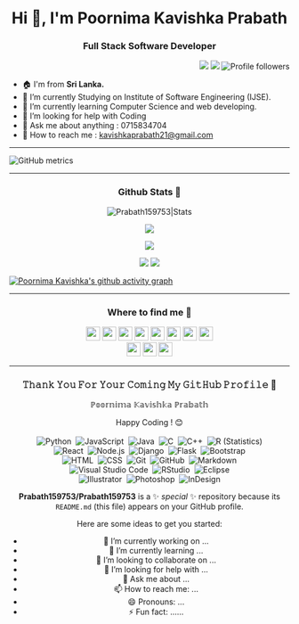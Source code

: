 <h1 align="center">Hi 👋, I'm Poornima Kavishka Prabath</h1>
<h3 align="center">Full Stack Software Developer</h3>

<p align="Right">
<img src="https://img.shields.io/static/v1?label=Sponsor&message=%E2%9D%A4&logo=GitHub&link=%3Curl%3E&color=f88379">
<img src="https://badges.pufler.dev/years/Prabath159753">
<img alt="Profile followers" src="https://img.shields.io/github/followers/Prabath159753">
</p>

- 🏠 I'm from <b>Sri Lanka.</b>
- 🔭 I’m currently Studying on Institute of Software Engineering (IJSE).
- 🌱 I’m currently learning Computer Science and web developing.
- 🤔 I’m looking for help with Coding
- 💬 Ask me about anything : 0715834704 
- 📧 How to reach me : <a href="gmail:kavishkaprabath21@gmail.com">kavishkaprabath21@gmail.com</a> 


***
![GitHub metrics](https://metrics.lecoq.io/Prabath159753)
***   


<h3 align="center">
Github Stats 🧐
</h3>

<p align="center"> <img src="https://github-readme-stats.vercel.app/api?username=Prabath159753&show_icons=true&theme=gotham" alt="Prabath159753|Stats"/>
<p align="center"> <img src="https://github-readme-streak-stats.herokuapp.com?user=Prabath159753&theme=github-dark&date_format=M%20j%5B%2C%20Y%5D"/> </p>
<p align="center"> <img src="https://github-profile-summary-cards.vercel.app/api/cards/profile-details?username=Prabath159753&theme=github_dark"/> </p>

<div align="center">
<img src="https://github-profile-summary-cards.vercel.app/api/cards/stats?username=Prabath159753&theme=github_dark"/>
<img src="https://github-profile-summary-cards.vercel.app/api/cards/productive-time?username=Prabath159753&theme=github_dark"/>
</div>

<p align="center"> 

[![Poornima Kavishka's github activity graph](https://activity-graph.herokuapp.com/graph?username=Prabath159753&theme=gotham)](https://github.com/Prabath159753/github-readme-activity-graph&theme=github)
    
---


<h3 align="center">
Where to find me 🤙
</h3>
<div align="center">

[<img height="25" src = "https://img.shields.io/badge/linkedin-00614A.svg?&style=for-the-badge&logo=linkedin&logoColor=white" />][LinkedIn]
[<img height="25" src = "https://img.shields.io/badge/Whatsapp-00614A.svg?&style=for-the-badge&logo=WhatsApp&logoColor=white">][WhatsApp]
<img height="25" src = "https://img.shields.io/badge/Youtube-00614A.svg?&style=for-the-badge&logo=Youtube&logoColor=white">
<img height="25" src = "https://img.shields.io/badge/Facebook-00614A.svg?&style=for-the-badge&logo=facebook&logoColor=white">
<img height="25" src = "https://img.shields.io/badge/twitter-00614A.svg?&style=for-the-badge&logo=twitter&logoColor=white">
<img height="25" src = "https://img.shields.io/badge/instragram-00614A.svg?&style=for-the-badge&logo=instagram&logoColor=white">
<img height="25" src = "https://img.shields.io/badge/tumblr-00614A.svg?&style=for-the-badge&logo=tumblr&logoColor=white">
<img height="25" src = "https://img.shields.io/badge/reddit-00614A.svg?&style=for-the-badge&logo=reddit&logoColor=white">    
<img height="25" src = "https://img.shields.io/badge/telegram-00614A.svg?&style=for-the-badge&logo=telegram&logoColor=white">
<img height="25" src = "https://img.shields.io/badge/DEV%20Community-00614A.svg?&style=for-the-badge&logo=dev&logoColor=white">
<img height="25" src = "https://img.shields.io/badge/Medium-00614A.svg?&style=for-the-badge&logo=medium&logoColor=white">

</div>

[linkedin]: https://www.linkedin.com/in/kavishka-prabath-628485225/
[Youtube]:
[Facebook]:
[WhatsApp]: https://wa.me/0715834704
[Twitter]:
[Instragram]:
[Tumblr]:
[Reddit]:
[Telegram]:
[Dribble]:
[Dev_Community]:
[Medium]:
    
    
---
<h3 align="center">𝚃𝚑𝚊𝚗𝚔 𝚈𝚘𝚞 𝙵𝚘𝚛 𝚈𝚘𝚞𝚛 𝙲𝚘𝚖𝚒𝚗𝚐 𝙼𝚢 𝙶𝚒𝚝𝙷𝚞𝚋 𝙿𝚛𝚘𝚏𝚒𝚕𝚎 🤝</h3>
<p align="center">ℙ𝕠𝕠𝕣𝕟𝕚𝕞𝕒 𝕂𝕒𝕧𝕚𝕤𝕙𝕜𝕒 ℙ𝕣𝕒𝕓𝕒𝕥𝕙<br>
  
    
<div align="center" 
<i>Happy Coding !</i> 😊
</div><br>

<div align="center" 
### 🛠 &nbsp;Tech Stack

![Python](https://img.shields.io/badge/-Python-05122A?style=flat&logo=python)&nbsp;
![JavaScript](https://img.shields.io/badge/-JavaScript-05122A?style=flat&logo=javascript)&nbsp;
![Java](https://img.shields.io/badge/-Java-05122A?style=flat&logo=Java&logoColor=FFA518)&nbsp;
![C](https://img.shields.io/badge/-C-05122A?style=flat&logo=C&logoColor=A8B9CC)&nbsp;
![C++](https://img.shields.io/badge/-C++-05122A?style=flat&logo=C%2B%2B&logoColor=00599C)&nbsp;
![R (Statistics)](https://img.shields.io/badge/-R-05122A?style=flat&logo=R&logoColor=276DC3)\
![React](https://img.shields.io/badge/-React-05122A?style=flat&logo=react)&nbsp;
![Node.js](https://img.shields.io/badge/-Node.js-05122A?style=flat&logo=node.js)&nbsp;
![Django](https://img.shields.io/badge/-Django-05122A?style=flat&logo=django&logoColor=092E20)&nbsp;
![Flask](https://img.shields.io/badge/-Flask-05122A?style=flat&logo=flask)&nbsp;
![Bootstrap](https://img.shields.io/badge/-Bootstrap-05122A?style=flat&logo=bootstrap&logoColor=563D7C)\
![HTML](https://img.shields.io/badge/-HTML-05122A?style=flat&logo=HTML5)&nbsp;
![CSS](https://img.shields.io/badge/-CSS-05122A?style=flat&logo=CSS3&logoColor=1572B6)&nbsp;
![Git](https://img.shields.io/badge/-Git-05122A?style=flat&logo=git)&nbsp;
![GitHub](https://img.shields.io/badge/-GitHub-05122A?style=flat&logo=github)&nbsp;
![Markdown](https://img.shields.io/badge/-Markdown-05122A?style=flat&logo=markdown)\
![Visual Studio Code](https://img.shields.io/badge/-Visual%20Studio%20Code-05122A?style=flat&logo=visual-studio-code&logoColor=007ACC)&nbsp;
![RStudio](https://img.shields.io/badge/-RStudio-05122A?style=flat&logo=rstudio)&nbsp;
![Eclipse](https://img.shields.io/badge/-Eclipse-05122A?style=flat&logo=eclipse-ide&logoColor=2C2255)\
![Illustrator](https://img.shields.io/badge/-Illustrator-05122A?style=flat&logo=adobe-illustrator)&nbsp;
![Photoshop](https://img.shields.io/badge/-Photoshop-05122A?style=flat&logo=adobe-photoshop)&nbsp;
![InDesign](https://img.shields.io/badge/-InDesign-05122A?style=flat&logo=adobe-indesign)
</div>

<div align="center" 
[![HitCount](http://hits.dwyl.com/GathsaraH/GathsaraH.svg)](http://hits.dwyl.com/GathsaraH/GathsaraH)
</div>

<!-- 
 
<div align="center" 
<i>Random dev joke for you!</i><br><br>
<a href="https://readme-jokes.vercel.app"><img align="center" src="https://readme-jokes.vercel.app/api" alt="README Jokes"></a>
</div>

<p align="center"><img alt="Poornima Kavishka's Top Languages" src="https://github-readme-stats.vercel.app/api/top-langs/?username=Prabath159753&langs_count=8&count_private=true&layout=compact&theme=github_dark" /></p>

-->

    
**Prabath159753/Prabath159753** is a ✨ _special_ ✨ repository because its `README.md` (this file) appears on your GitHub profile.

Here are some ideas to get you started:

- 🔭 I’m currently working on ...
- 🌱 I’m currently learning ...
- 👯 I’m looking to collaborate on ...
- 🤔 I’m looking for help with ...
- 💬 Ask me about ...
- 📫 How to reach me: ...
- 😄 Pronouns: ...
- ⚡ Fun fact: ......

